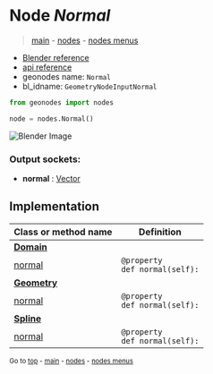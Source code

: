 # Node *Normal*

> [main](../index.md) - [nodes](nodes.md) - [nodes menus](nodes_menus.md)

- [Blender reference](https://docs.blender.org/manual/en/latest/modeling/geometry_nodes/input/normal.html)
- [api reference](https://docs.blender.org/api/current/bpy.types.GeometryNodeInputNormal.html)
- geonodes name: `Normal`
- bl_idname: `GeometryNodeInputNormal`

```python
from geonodes import nodes

node = nodes.Normal()
```

![Blender Image](https://docs.blender.org/manual/en/latest/_images/node-types_GeometryNodeInputNormal.webp)

### Output sockets:

- **normal** : [Vector](Vector.md)

## Implementation

| Class or method name | Definition |
|----------------------|------------|
| **[Domain](Domain.md)** |
| [normal](Domain.md#normal-property) | `@property`<br> `def normal(self):` |
| **[Geometry](Geometry.md)** |
| [normal](Geometry.md#normal-property) | `@property`<br> `def normal(self):` |
| **[Spline](Spline.md)** |
| [normal](Spline.md#normal-property) | `@property`<br> `def normal(self):` |

<sub>Go to [top](#node-Normal) - [main](../index.md) - [nodes](nodes.md) - [nodes menus](nodes_menus.md)</sub>

